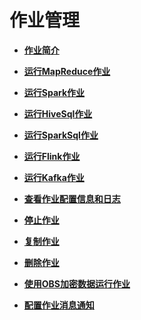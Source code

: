 # 作业管理<a name="ZH-CN_TOPIC_0173179062"></a>

-   **[作业简介](作业简介.md)**  

-   **[运行MapReduce作业](运行MapReduce作业.md)**  

-   **[运行Spark作业](运行Spark作业.md)**  

-   **[运行HiveSql作业](运行HiveSql作业.md)**  

-   **[运行SparkSql作业](运行SparkSql作业.md)**  

-   **[运行Flink作业](运行Flink作业.md)**  

-   **[运行Kafka作业](运行Kafka作业.md)**  

-   **[查看作业配置信息和日志](查看作业配置信息和日志.md)**  

-   **[停止作业](停止作业.md)**  

-   **[复制作业](复制作业.md)**  

-   **[删除作业](删除作业.md)**  

-   **[使用OBS加密数据运行作业](使用OBS加密数据运行作业.md)**  

-   **[配置作业消息通知](配置作业消息通知.md)**  


